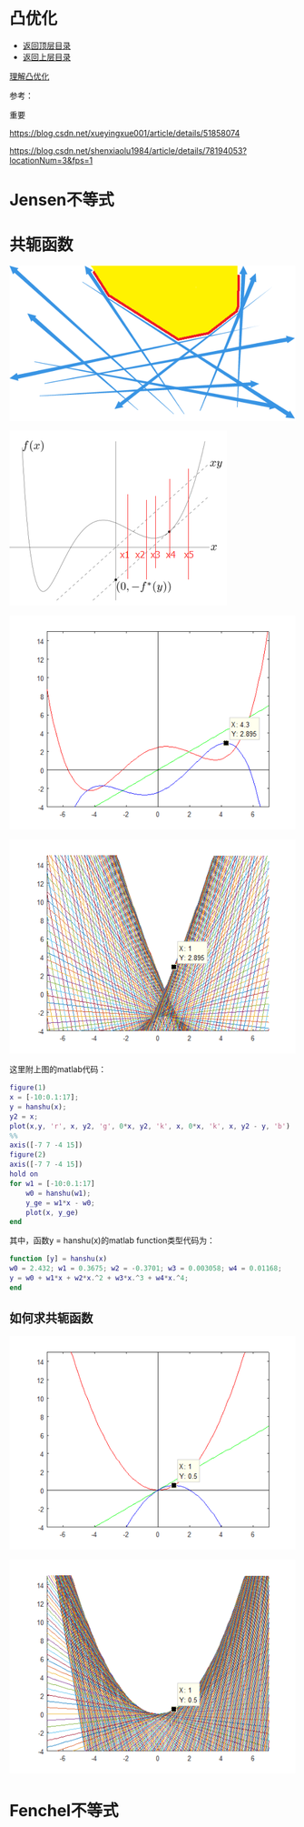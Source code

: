 # 凸优化

- [返回顶层目录](../../SUMMARY.md#目录)
- [返回上层目录](numerical-calculation-and-optimization.md)

[理解凸优化](https://mp.weixin.qq.com/s?__biz=MzU4MjQ3MDkwNA==&mid=2247484439&idx=1&sn=4fa8c71ae9cb777d6e97ebd0dd8672e7&chksm=fdb69980cac110960e08c63061e0719a8dc7945606eeef460404dc2eb21b4f5bdb434fb56f92&mpshare=1&scene=1&srcid=0518tlWFr2se8CueI9c0wSTe#rd)



参考：

重要

https://blog.csdn.net/xueyingxue001/article/details/51858074



https://blog.csdn.net/shenxiaolu1984/article/details/78194053?locationNum=3&fps=1



# Jensen不等式





# 共轭函数





![conjugate-function-sup](pic/conjugate-function-sup.png)





![conjugate-function](pic/conjugate-function.png)







![conjugate-function-x4](pic/conjugate-function-x4.png)





![conjugate-function-x4-sup](pic/conjugate-function-x4-sup.png)



这里附上图的matlab代码：

```matlab
figure(1)
x = [-10:0.1:17];
y = hanshu(x);
y2 = x;
plot(x,y, 'r', x, y2, 'g', 0*x, y2, 'k', x, 0*x, 'k', x, y2 - y, 'b')
%%
axis([-7 7 -4 15])
figure(2)
axis([-7 7 -4 15])
hold on
for w1 = [-10:0.1:17]
    w0 = hanshu(w1);
    y_ge = w1*x - w0;
    plot(x, y_ge)
end
```

其中，函数y = hanshu(x)的matlab function类型代码为：

```matlab
function [y] = hanshu(x)
w0 = 2.432; w1 = 0.3675; w2 = -0.3701; w3 = 0.003058; w4 = 0.01168;
y = w0 + w1*x + w2*x.^2 + w3*x.^3 + w4*x.^4;
end
```





## 如何求共轭函数

![conjugate-function-x2](pic/conjugate-function-x2.png)



![conjugate-function-x2-sup](pic/conjugate-function-x2-sup.png)





# Fenchel不等式

